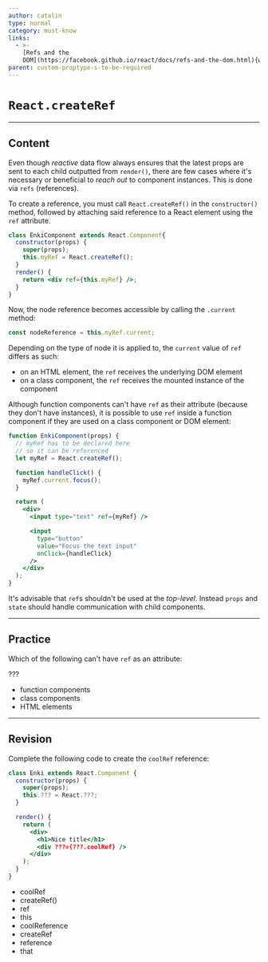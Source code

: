 ```yaml
---
author: catalin
type: normal
category: must-know
links:
  - >-
    [Refs and the
    DOM](https://facebook.github.io/react/docs/refs-and-the-dom.html){website}
parent: custom-proptype-s-to-be-required
---
```


# `React.createRef`


---

## Content

Even though *reactive* data flow always ensures that the latest props are sent to each child outputted from `render()`, there are few cases where it's necessary or beneficial to *reach out* to component instances. This is done via `refs` (references).

To create a reference, you must call `React.createRef()` in the `constructor()` method, followed by attaching said reference to a React element using the `ref` attribute.

```jsx
class EnkiComponent extends React.Component{
  constructor(props) {
    super(props);
    this.myRef = React.createRef();
  }
  render() {
    return <div ref={this.myRef} />;
  }
}
```

Now, the node reference becomes accessible by calling the `.current` method:

```jsx
const nodeReference = this.myRef.current;
```

Depending on the type of node it is applied to, the `current` value of `ref` differs as such:

- on an HTML element, the `ref` receives the underlying DOM element
- on a class component, the `ref` receives the mounted instance of the component

Although function components can't have `ref` as their attribute (because they don't have instances), it is possible to use `ref` inside a function component if they are used on a class component or DOM element:

```jsx
function EnkiComponent(props) {
  // myRef has to be declared here
  // so it can be referenced
  let myRef = React.createRef();

  function handleClick() {
    myRef.current.focus();
  }

  return (
    <div>
      <input type="text" ref={myRef} />

      <input
        type="button"
        value="Focus the text input"
        onClick={handleClick}
      />
    </div>
  );
}
```

It's advisable that `ref`s shouldn't be used at the *top-level*. Instead `props` and `state` should handle communication with child components.


---

## Practice

Which of the following can't have `ref` as an attribute:

???

- function components
- class components
- HTML elements


---

## Revision

Complete the following code to create the `coolRef` reference:

```jsx
class Enki extends React.Component {
  constructor(props) {
    super(props);
    this.??? = React.???;
  }

  render() {
    return (
      <div>
        <h1>Nice title</h1>
        <div ???={???.coolRef} />
      </div>
    );
  }
}
```

- coolRef
- createRef()
- ref
- this
- coolReference
- createRef
- reference
- that
